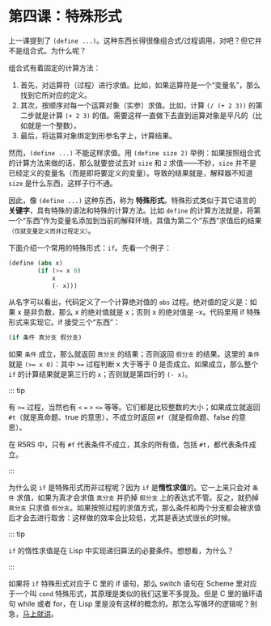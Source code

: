 # 第四课：特殊形式

上一课提到了 `(define ...)`。这种东西长得很像组合式/过程调用，对吧？但它并不是组合式。为什么呢？

组合式有着固定的计算方法：
1. 首先，对运算符（过程）进行求值。比如，如果运算符是一个“变量名”，那么找到它所对应的定义。
2. 其次，按顺序对每一个运算对象（实参）求值。比如，计算 `(/ (+ 2 3))` 的第二步就是计算 `(+ 2 3)` 的值。需要这样一直做下去直到运算对象是平凡的（比如就是一个整数）。
3. 最后，将运算对象绑定到形参名字上，计算结果。

然而，`(define ...)` 不能这样求值。用 `(define size 2)` 举例：如果按照组合式的计算方法来做的话，那么就要尝试去对 `size` 和 `2` 求值——不妙，`size` 并不是已经定义的变量名（而是即将要定义的变量）。导致的结果就是，解释器不知道 `size` 是什么东西，这样子行不通。

因此，像 `(define ...)` 这种东西，称为 **特殊形式**。特殊形式类似于其它语言的 **关键字**，具有特殊的语法和特殊的计算方法。比如 `define` 的计算方法就是，将第一个“东西”作为变量名添加到当前的解释环境，其值为第二个“东西”求值后的结果<small>（仅就变量定义而非过程定义）</small>。

下面介绍一个常用的特殊形式：`if`。先看一个例子：

```scheme
(define (abs x)
        (if (>= x 0)
            x
            (- x)))
```

从名字可以看出，代码定义了一个计算绝对值的 `abs` 过程。绝对值的定义是：如果 x 是非负数，那么 x 的绝对值就是 x；否则 x 的绝对值是 -x。代码里用 if 特殊形式来实现它。if 接受三个“东西”：

```scheme
(if 条件 真分支 假分支)
```

如果 `条件` 成立，那么就返回 `真分支` 的结果；否则返回 `假分支` 的结果。这里的 `条件` 就是 `(>= x 0)`：其中 `>=` 过程判断 x 大于等于 0 是否成立。如果成立，那么整个 `if` 的计算结果就是第三行的 `x`；否则就是第四行的 `(- x)`。

::: tip

有 `>=` 过程，当然也有 `<` `=` `>` `<=` 等等。它们都是比较整数的大小；如果成立就返回 `#t`（就是真命题、true 的意思），不成立时返回 `#f`（就是假命题、false 的意思）。

在 R5RS 中，只有 `#f` 代表条件不成立，其余的所有值，包括 `#t`，都代表条件成立。

:::

为什么说 `if` 是特殊形式而非过程呢？因为 `if` 是**惰性求值**的。它一上来只会对 `条件` 求值，如果为真才会求值 `真分支` 并扔掉 `假分支` 上的表达式不管。反之，就扔掉 `真分支` 只求值 `假分支`。如果按照过程的求值方式，那么条件和两个分支都会被求值后才会去进行取舍：这样做的效率会比较低，尤其是表达式很长的时候。

::: tip

`if` 的惰性求值是在 Lisp 中实现递归算法的必要条件。想想看，为什么？

:::

如果将 `if` 特殊形式对应于 C 里的 if 语句，那么 switch 语句在 Scheme 里对应于一个叫 `cond` 特殊形式，其原理是类似的我们这里不多提及。但是 C 里的循环语句 while 或者 for，在 Lisp 里是没有这样的概念的。那怎么写循环的逻辑呢？别急，[马上就讲](./lesson5.md)。